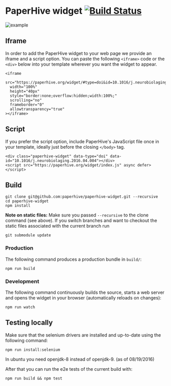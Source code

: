 # PaperHive widget [![Build Status](https://travis-ci.org/paperhive/paperhive-widget.svg?branch=master)](https://travis-ci.org/paperhive/paperhive-widget)

![example](https://cloud.githubusercontent.com/assets/3831683/16989765/b8f91a4e-4e95-11e6-84fc-73005b2fbcf0.png)

## Iframe

In order to add the PaperHive widget to your web page we provide an iframe and a script option. You can paste the following `<iframe>` code or the `<div>` below into your template wherever you want the widget to appear.

```
<iframe
  src="https://paperhive.org/widget/#type=doi&id=10.1016/j.neurobiolaging.2016.04.004"
  width="100%"
  height="40px"
  style="border:none;overflow:hidden;width:100%;"
  scrolling="no"
  frameborder="0"
  allowtransparency="true"
></iframe>
```

## Script

If you prefer the script option, include PaperHive's JavaScript file once in your template, ideally just before the closing `</body>` tag.

```
<div class="paperhive-widget" data-type="doi" data-id="10.1016/j.neurobiolaging.2016.04.004"></div>
<script src="https://paperhive.org/widget/index.js" async defer></script>
```

## Build

```
git clone git@github.com:paperhive/paperhive-widget.git --recursive
cd paperhive-widget
npm install
```

**Note on static files:**
Make sure you passed `--recursive` to the clone command (see above). If you
switch branches and want to checkout the static files associated with the
current branch run
```
git submodule update
```

### Production
The following command produces a production bundle in `build/`:
```
npm run build
```

### Development
The following command continuously builds the source, starts a web server
and opens the widget in your browser (automatically reloads on changes):
```
npm run watch
```

## Testing locally

Make sure that the selenium drivers are installed and up-to-date using the following command:

```
npm run install:selenium
```

In ubuntu you need openjdk-8 instead of openjdk-9. (as of 08/19/2016)

After that you can run the e2e tests of the current build with:

```
npm run build && npm test
```
